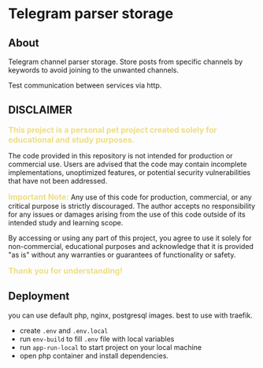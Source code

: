 # Telegram parser storage

## About
Telegram channel parser storage.
Store posts from specific channels by keywords to avoid joining to the unwanted channels.

Test communication between services via http.

## DISCLAIMER

<span style="color:#EEDD82; font-weight: bold; font-size: 16px;">This project is a personal pet project created solely for educational and study purposes.</span>

The code provided in this repository is not intended for production or commercial use.
Users are advised that the code may contain incomplete implementations, unoptimized features,
or potential security vulnerabilities that have not been addressed.


<span style="color:#EEDD82; font-weight: bold; font-size: 16px;">Important Note:</span> Any use of this code for production, commercial, or any critical purpose is
strictly discouraged. The author accepts no responsibility for any issues or damages arising
from the use of this code outside of its intended study and learning scope.

By accessing or using any part of this project, you agree to use it solely for non-commercial,
educational purposes and acknowledge that it is provided "as is" without any warranties or
guarantees of functionality or safety.

<span style="color:#EEDD82; font-weight: bold; font-size: 16px;">
Thank you for understanding!
</span>

## Deployment
you can use default php, nginx, postgresql images. best to use with traefik.
* create `.env` and `.env.local`
* run `env-build` to fill `.env` file with local variables
* run `app-run-local` to start project on your local machine
* open php container and install dependencies.

